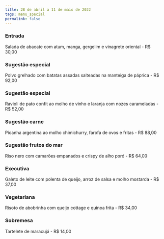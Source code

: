 ```yaml
---
title: 28 de abril a 11 de maio de 2022
tags: menu_special
permalink: false
---
```

### Entrada

Salada de abacate com atum, manga, gergelim e vinagrete oriental - R$ 30,00

### Sugestão especial

Polvo grelhado com batatas assadas salteadas na manteiga de páprica - R$ 92,00

### Sugestão especial

Ravioli de pato confit ao molho de vinho e laranja com nozes carameladas - R$ 52,00

### Sugestão carne

Picanha argentina ao molho chimichurry, farofa de ovos e fritas - R$ 88,00

### Sugestão frutos do mar

Riso nero com camarões empanados e crispy de alho poró - R$ 64,00

### Executiva

Galeto de leite com polenta de queijo, arroz de salsa e molho mostarda - R$ 37,00

### Vegetariana

Risoto de abobrinha com queijo cottage e quinoa frita - R$ 34,00

### Sobremesa

Tartelete de maracujá - R$ 14,00